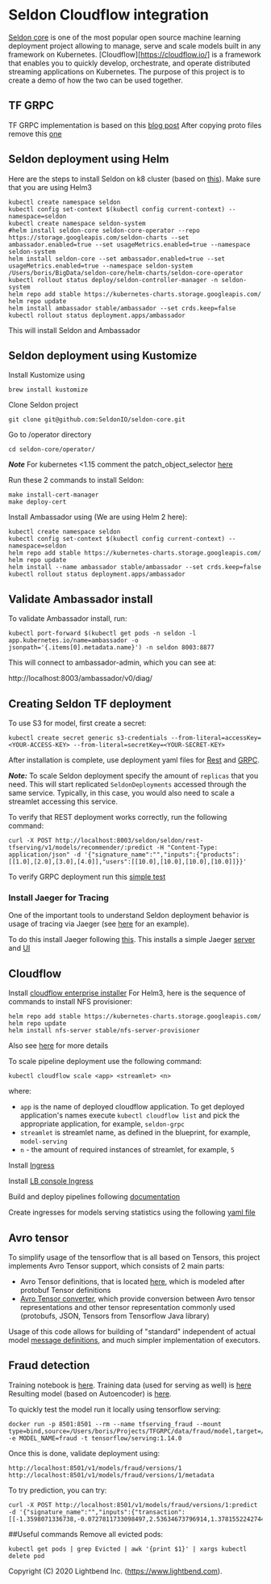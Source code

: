 # Seldon Cloudflow integration

[Seldon core](https://www.seldon.io/) is one of the most popular open source machine learning
deployment project allowing to manage, serve and scale models built in any framework on Kubernetes. 
[Cloudflow][https://cloudflow.io/] is a framework that enables you to quickly develop, orchestrate, and operate distributed streaming applications on Kubernetes.
The purpose of this project is to create a demo of how the two can be used together.

## TF GRPC

TF GRPC implementation is based on this [blog post](https://medium.com/@junwan01/a-java-client-for-tensorflow-serving-grpc-api-d37b5ad747aa)
After copying proto files remove this [one](protocol/src/main/protobuf/tensorflow/core/protobuf/conv_autotuning.proto)

## Seldon deployment using Helm

Here are the steps to install Seldon on k8 cluster (based on [this](https://github.com/SeldonIO/seldon-core/blob/master/notebooks/seldon_core_setup.ipynb)). Make sure that you are using Helm3
````
kubectl create namespace seldon
kubectl config set-context $(kubectl config current-context) --namespace=seldon
kubectl create namespace seldon-system
#helm install seldon-core seldon-core-operator --repo https://storage.googleapis.com/seldon-charts --set ambassador.enabled=true --set usageMetrics.enabled=true --namespace seldon-system
helm install seldon-core --set ambassador.enabled=true --set usageMetrics.enabled=true --namespace seldon-system /Users/boris/BigData/seldon-core/helm-charts/seldon-core-operator
kubectl rollout status deploy/seldon-controller-manager -n seldon-system
helm repo add stable https://kubernetes-charts.storage.googleapis.com/
helm repo update
helm install ambassador stable/ambassador --set crds.keep=false
kubectl rollout status deployment.apps/ambassador
````
This will install Seldon and Ambassador

## Seldon deployment using Kustomize

Install Kustomize using
````
brew install kustomize
````
Clone Seldon project
````
git clone git@github.com:SeldonIO/seldon-core.git
````
Go to /operator directory
````
cd seldon-core/operator/
````
***Note*** For kubernetes <1.15 comment the patch_object_selector [here](https://github.com/SeldonIO/seldon-core/blob/master/operator/config/webhook/kustomization.yaml)

Run these 2 commands to install Seldon:
````
make install-cert-manager
make deploy-cert
````
Install Ambassador using (We are using Helm 2 here):
````
kubectl create namespace seldon
kubectl config set-context $(kubectl config current-context) --namespace=seldon
helm repo add stable https://kubernetes-charts.storage.googleapis.com/
helm repo update
helm install --name ambassador stable/ambassador --set crds.keep=false
kubectl rollout status deployment.apps/ambassador
````
## Validate Ambassador install

To validate Ambassador install, run:
````
kubectl port-forward $(kubectl get pods -n seldon -l app.kubernetes.io/name=ambassador -o jsonpath='{.items[0].metadata.name}') -n seldon 8003:8877
````
This will connect to ambassador-admin, which you can see at:

http://localhost:8003/ambassador/v0/diag/

## Creating Seldon TF deployment

To use S3 for model, first create a secret:
````
kubectl create secret generic s3-credentials --from-literal=accessKey=<YOUR-ACCESS-KEY> --from-literal=secretKey=<YOUR-SECRET-KEY>
````
After installation is complete, use deployment yaml files for [Rest](/deployments/model_tfserving_rest.yaml)
and [GRPC](/deployments/model_tfserving_grpc.yaml).

***Note:*** To scale Seldon deployment specify the amount of `replicas` that you need. This will start replicated `SeldonDeployments` accessed through the same service. Typically, in this case, you would also need to scale a streamlet accessing this service.

To verify that REST deployment works correctly, run the following command:
````
curl -X POST http://localhost:8003/seldon/seldon/rest-tfserving/v1/models/recommender/:predict -H "Content-Type: application/json" -d '{"signature_name":"","inputs":{"products":[[1.0],[2.0],[3.0],[4.0]],"users":[[10.0],[10.0],[10.0],[10.0]]}}'
````
To verify GRPC deployment run this [simple test](/grpcclient/src/main/scala/com/lightbend/tf/grpc/SimpleTest.scala)

### Install Jaeger for Tracing

One of the important tools to understand Seldon deployment behavior is usage of tracing via Jaeger (see [here](https://github.com/SeldonIO/seldon-core/blob/master/examples/models/tracing/tracing.ipynb) for an example).

To do this install Jaeger following [this](/deployments/jaegerInstall).
This installs a simple Jaeger [server](/deployments/jaeger.yaml) and [UI](/deployments/jaegerUI.yaml)


## Cloudflow 

Install [cloudflow enterprise installer](https://developer.lightbend.com/docs/cloudflow/current/install/index.html)
For Helm3, here is the sequence of commands to install NFS provisioner:
````
helm repo add stable https://kubernetes-charts.storage.googleapis.com/
helm repo update
helm install nfs-server stable/nfs-server-provisioner
````
Also see [here](https://www.digitalocean.com/community/tutorials/how-to-set-up-readwritemany-rwx-persistent-volumes-with-nfs-on-digitalocean-kubernetes) for more details

To scale pipeline deployment use the following command:
````
kubectl cloudflow scale <app> <streamlet> <n>
````
where:
* `app` is the name of deployed cloudflow application. To get deployed application's names execute `kubectl cloudflow list` 
and pick the appropriate application, for example, `seldon-grpc`
* `streamlet` is streamlet name, as defined in the blueprint, for example, `model-serving` 
* `n` - the amount of required instances of streamlet, for example, `5`

Install [Ingress](/deployments/NGNIXIngressInstall)

Install [LB console Ingress](/deployments/es-console.yaml)

Build and deploy pipelines following [documentation](https://cloudflow.io/docs/current/get-started/deploy-to-gke-cluster.html)

Create ingresses for models serving statistics using the following [yaml file](/deployments/modelservers.yaml)

## Avro tensor

To simplify usage of the tensorflow that is all based on Tensors, this project implements Avro Tensor support, which consists of 2 main parts:
* Avro Tensor definitions, that is located [here](support/src/main/avro/tensor/core), which is modeled after protobuf Tensor definitions
* [Avro Tensor converter](support/src/main/scala/com/lightbend/seldon/converters/TensorConverter.scala),
which provide conversion between Avro tensor representations and other tensor representation commonly used 
(protobufs, JSON, Tensors from Tensorflow Java library)

Usage of this code allows for building of "standard" independent of actual model [message definitions](support/src/main/avro/tensor/recommender), and much simpler implementation 
of executors. 

## Fraud detection

Training notebook is [here](/frauddetector/python/FraudDetection.ipynb).
Training data (used for serving as well) is [here](/data/fraud/data/creditcard.zip)
Resulting model (based on Autoencoder) is [here](/data/fraud/model).

To quickly test the model run it locally using tensorflow serving:
````
docker run -p 8501:8501 --rm --name tfserving_fraud --mount type=bind,source=/Users/boris/Projects/TFGRPC/data/fraud/model,target=/models/fraud -e MODEL_NAME=fraud -t tensorflow/serving:1.14.0
```` 
Once this is done, validate deployment using:
````
http://localhost:8501/v1/models/fraud/versions/1
http://localhost:8501/v1/models/fraud/versions/1/metadata
````
To try prediction, you can try:
````
curl -X POST http://localhost:8501/v1/models/fraud/versions/1:predict -d '{"signature_name":"","inputs":{"transaction":[[-1.3598071336738,-0.0727811733098497,2.53634673796914,1.37815522427443,-0.338320769942518,0.462387777762292,0.239598554061257,0.0986979012610507,0.363786969611213,0.0907941719789316,-0.551599533260813,-0.617800855762348,-0.991389847235408,-0.311169353699879,1.46817697209427,-0.470400525259478,0.207971241929242,0.0257905801985591,0.403992960255733,0.251412098239705,-0.018306777944153,0.277837575558899,-0.110473910188767,0.0669280749146731,0.128539358273528,-0.189114843888824,0.133558376740387,-0.0210530534538215,149.62]]}}'
````
##Useful commands
Remove all evicted pods:
````
kubectl get pods | grep Evicted | awk '{print $1}' | xargs kubectl delete pod
````
Copyright (C) 2020 Lightbend Inc. (https://www.lightbend.com).

